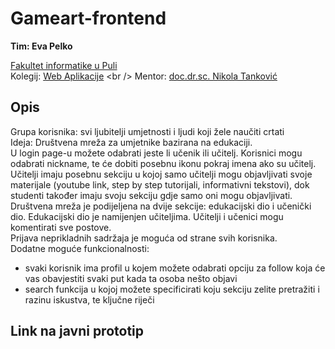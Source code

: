 # Gameart-frontend

**Tim: Eva Pelko <br />**

[Fakultet informatike u Puli](https://fipu.unipu.hr/) <br />
Kolegij: [Web Aplikacije]([https://www.notion.so/fiputreca/Programsko-in-enjerstvo-e353945331df468e8382cdad1e91c4b8](https://fiputreca.notion.site/fiputreca/Web-aplikacije-7ba8350d498546a78812399024edac44)) <br />
Mentor: [doc.dr.sc. Nikola Tanković](https://www.notion.so/Kontakt-stranica-875574d1b92248b1a8e90dae52cd29a9) <br />

## Opis

Grupa korisnika: svi ljubitelji umjetnosti i ljudi koji žele naučiti crtati<br />
Ideja: Društvena mreža za umjetnike bazirana na edukaciji.<br />
U login page-u možete odabrati jeste li učenik ili učitelj. Korisnici mogu odabrati nickname, te će dobiti posebnu ikonu pokraj imena ako su učitelj. Učitelji imaju posebnu sekciju u kojoj samo učitelji mogu objavljivati svoje materijale (youtube link, step by step tutorijali, informativni tekstovi), dok studenti također imaju svoju sekciju gdje samo oni mogu objavljivati.<br />
Društvena mreža je podijeljena na dvije sekcije: edukacijski dio i učenički dio. Edukacijski dio je namijenjen učiteljima. Učitelji i učenici mogu komentirati sve postove. <br />
Prijava neprikladnih sadržaja je moguća od strane svih korisnika.<br />
Dodatne moguće funkcionalnosti:

- svaki korisnik ima profil u kojem možete odabrati opciju za follow koja će vas obavjestiti svaki put kada ta osoba nešto objavi
- search funkcija u kojoj možete specificirati koju sekciju zelite pretražiti i razinu iskustva, te ključne riječi

## Link na javni prototip
